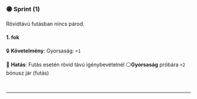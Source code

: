### 🟣 Sprint (1)

Rövidtávú futásban nincs párod.

#### 1. fok

🔒 **Követelmény**: Gyorsaság: `+1`

🌟 **Hatás**: Futás esetén rövid távú igénybevételnél ⚪**Gyorsaság** próbára `+2` bónusz jár (futás)

<br />

---
